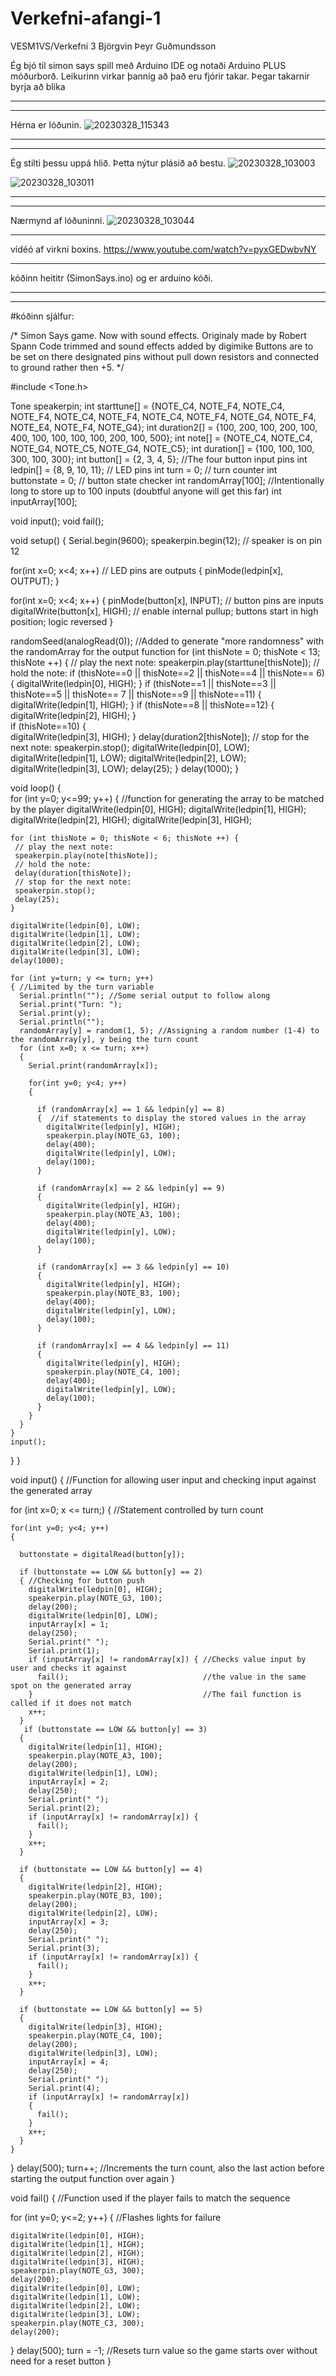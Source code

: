# Verkefni-afangi-1
VESM1VS/Verkefni 3
Björgvin Þeyr Guðmundsson

Ég bjó til simon says spill með Arduino IDE og notaði Arduino PLUS móðurborð. Leikurinn virkar þannig að það eru fjórir takar. Þegar takarnir byrja að blika 


-------------------------------------
-------------------------------------
Hérna er lóðunin.
![20230328_115343](https://user-images.githubusercontent.com/129172410/232471155-2db09ec8-0359-4b5c-a2e4-69a08c66028f.jpg)

------------------------------
------------------------------


Ég stilti þessu uppá hlið. Þetta nýtur plásið að bestu.
![20230328_103003](https://user-images.githubusercontent.com/129172410/232471166-f5420b80-c57a-4b02-a3b7-19ea409b95f0.jpg)



![20230328_103011](https://user-images.githubusercontent.com/129172410/232471175-e65bab48-1e93-47bc-aed6-3b7e5dedd82f.jpg)




-----------------------------
-----------------------------
Nærmynd af lóðuninni.
![20230328_103044](https://user-images.githubusercontent.com/129172410/232471184-aee4a79b-5b26-4ad3-aae2-ca45412a9d64.jpg)

---------------------------
vídéó af virkni boxins.
https://www.youtube.com/watch?v=pyxGEDwbvNY


-------------------------------------------------
kóðinn heititr (SimonSays.ino) og er arduino kóði.




-----------------------------------------------------------------------------------
-----------------------------------------------------------------------------------

#kóðinn sjálfur:


/*
Simon Says game. Now with sound effects. 
Originaly made by Robert Spann
Code trimmed and sound effects added by digimike
Buttons are to be set on there designated pins without pull down resistors
and connected to ground rather then +5. 
*/

#include <Tone.h>

Tone speakerpin;
int starttune[] = {NOTE_C4, NOTE_F4, NOTE_C4, NOTE_F4, NOTE_C4, NOTE_F4, NOTE_C4, NOTE_F4, NOTE_G4, NOTE_F4, NOTE_E4, NOTE_F4, NOTE_G4};
int duration2[] = {100, 200, 100, 200, 100, 400, 100, 100, 100, 100, 200, 100, 500};
int note[] = {NOTE_C4, NOTE_C4, NOTE_G4, NOTE_C5, NOTE_G4, NOTE_C5};
int duration[] = {100, 100, 100, 300, 100, 300};
int button[] = {2, 3, 4, 5}; //The four button input pins
int ledpin[] = {8, 9, 10, 11};  // LED pins
int turn = 0;  // turn counter
int buttonstate = 0;  // button state checker
int randomArray[100]; //Intentionally long to store up to 100 inputs (doubtful anyone will get this far)
int inputArray[100];  

void input();
void fail();

void setup() 
{
  Serial.begin(9600);
  speakerpin.begin(12); // speaker is on pin 12

  for(int x=0; x<4; x++)  // LED pins are outputs
  {
    pinMode(ledpin[x], OUTPUT);
  }
  
  for(int x=0; x<4; x++) 
  {
    pinMode(button[x], INPUT);  // button pins are inputs
    digitalWrite(button[x], HIGH);  // enable internal pullup; buttons start in high position; logic reversed
  }

  randomSeed(analogRead(0)); //Added to generate "more randomness" with the randomArray for the output function
  for (int thisNote = 0; thisNote < 13; thisNote ++) {
     // play the next note:
     speakerpin.play(starttune[thisNote]);
     // hold the note:
     if (thisNote==0 || thisNote==2 || thisNote==4 || thisNote== 6)
     {
       digitalWrite(ledpin[0], HIGH);
     }
     if (thisNote==1 || thisNote==3 || thisNote==5 || thisNote== 7 || thisNote==9 || thisNote==11)
     {
       digitalWrite(ledpin[1], HIGH);
     }
     if (thisNote==8 || thisNote==12)
     {
       digitalWrite(ledpin[2], HIGH);
     }  
     if (thisNote==10)
     {   
       digitalWrite(ledpin[3], HIGH);
     }
     delay(duration2[thisNote]);
     // stop for the next note:
     speakerpin.stop();
     digitalWrite(ledpin[0], LOW);
     digitalWrite(ledpin[1], LOW);
     digitalWrite(ledpin[2], LOW);
     digitalWrite(ledpin[3], LOW);
     delay(25);
    }
  delay(1000);
}
 
void loop() 
{   
  for (int y=0; y<=99; y++)
  {
    //function for generating the array to be matched by the player
    digitalWrite(ledpin[0], HIGH);
    digitalWrite(ledpin[1], HIGH);
    digitalWrite(ledpin[2], HIGH);
    digitalWrite(ledpin[3], HIGH);
  
    for (int thisNote = 0; thisNote < 6; thisNote ++) {
     // play the next note:
     speakerpin.play(note[thisNote]);
     // hold the note:
     delay(duration[thisNote]);
     // stop for the next note:
     speakerpin.stop();
     delay(25);
    }
    
    digitalWrite(ledpin[0], LOW);
    digitalWrite(ledpin[1], LOW);
    digitalWrite(ledpin[2], LOW);
    digitalWrite(ledpin[3], LOW);
    delay(1000);
  
    for (int y=turn; y <= turn; y++)
    { //Limited by the turn variable
      Serial.println(""); //Some serial output to follow along
      Serial.print("Turn: ");
      Serial.print(y);
      Serial.println("");
      randomArray[y] = random(1, 5); //Assigning a random number (1-4) to the randomArray[y], y being the turn count
      for (int x=0; x <= turn; x++)
      {
        Serial.print(randomArray[x]);
      
        for(int y=0; y<4; y++)
        {
      
          if (randomArray[x] == 1 && ledpin[y] == 8) 
          {  //if statements to display the stored values in the array
            digitalWrite(ledpin[y], HIGH);
            speakerpin.play(NOTE_G3, 100);
            delay(400);
            digitalWrite(ledpin[y], LOW);
            delay(100);
          }

          if (randomArray[x] == 2 && ledpin[y] == 9) 
          {
            digitalWrite(ledpin[y], HIGH);
            speakerpin.play(NOTE_A3, 100);
            delay(400);
            digitalWrite(ledpin[y], LOW);
            delay(100);
          }
  
          if (randomArray[x] == 3 && ledpin[y] == 10) 
          {
            digitalWrite(ledpin[y], HIGH);
            speakerpin.play(NOTE_B3, 100);
            delay(400);
            digitalWrite(ledpin[y], LOW);
            delay(100);
          }

          if (randomArray[x] == 4 && ledpin[y] == 11) 
          {
            digitalWrite(ledpin[y], HIGH);
            speakerpin.play(NOTE_C4, 100);
            delay(400);
            digitalWrite(ledpin[y], LOW);
            delay(100);
          }
        }
      }
    }
    input();
  }
}
 
 
 
void input() { //Function for allowing user input and checking input against the generated array

  for (int x=0; x <= turn;)
  { //Statement controlled by turn count

    for(int y=0; y<4; y++)
    {
      
      buttonstate = digitalRead(button[y]);
    
      if (buttonstate == LOW && button[y] == 2)
      { //Checking for button push
        digitalWrite(ledpin[0], HIGH);
        speakerpin.play(NOTE_G3, 100);
        delay(200);
        digitalWrite(ledpin[0], LOW);
        inputArray[x] = 1;
        delay(250);
        Serial.print(" ");
        Serial.print(1);
        if (inputArray[x] != randomArray[x]) { //Checks value input by user and checks it against
          fail();                              //the value in the same spot on the generated array
        }                                      //The fail function is called if it does not match
        x++;
      }
       if (buttonstate == LOW && button[y] == 3)
      {
        digitalWrite(ledpin[1], HIGH);
        speakerpin.play(NOTE_A3, 100);
        delay(200);
        digitalWrite(ledpin[1], LOW);
        inputArray[x] = 2;
        delay(250);
        Serial.print(" ");
        Serial.print(2);
        if (inputArray[x] != randomArray[x]) {
          fail();
        }
        x++;
      }

      if (buttonstate == LOW && button[y] == 4)
      {
        digitalWrite(ledpin[2], HIGH);
        speakerpin.play(NOTE_B3, 100);
        delay(200);
        digitalWrite(ledpin[2], LOW);
        inputArray[x] = 3;
        delay(250);
        Serial.print(" ");
        Serial.print(3);
        if (inputArray[x] != randomArray[x]) {
          fail();
        }
        x++;
      }

      if (buttonstate == LOW && button[y] == 5)
      {
        digitalWrite(ledpin[3], HIGH);
        speakerpin.play(NOTE_C4, 100);
        delay(200);
        digitalWrite(ledpin[3], LOW);
        inputArray[x] = 4;
        delay(250);
        Serial.print(" ");
        Serial.print(4);
        if (inputArray[x] != randomArray[x]) 
        {
          fail();
        }
        x++;
      }
    }
  }
  delay(500);
  turn++; //Increments the turn count, also the last action before starting the output function over again
}

void fail() { //Function used if the player fails to match the sequence
 
  for (int y=0; y<=2; y++)
  { //Flashes lights for failure
    
    digitalWrite(ledpin[0], HIGH);
    digitalWrite(ledpin[1], HIGH);
    digitalWrite(ledpin[2], HIGH);
    digitalWrite(ledpin[3], HIGH);
    speakerpin.play(NOTE_G3, 300);
    delay(200);
    digitalWrite(ledpin[0], LOW);
    digitalWrite(ledpin[1], LOW);
    digitalWrite(ledpin[2], LOW);
    digitalWrite(ledpin[3], LOW);
    speakerpin.play(NOTE_C3, 300);
    delay(200);
  }
  delay(500);
  turn = -1; //Resets turn value so the game starts over without need for a reset button
}
